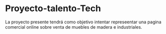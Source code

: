 # Proyecto-talento-Tech
La proyecto presente tendrá como objetivo intentar represeentar una pagina comercial online sobre venta de muebles de madera e industriales.